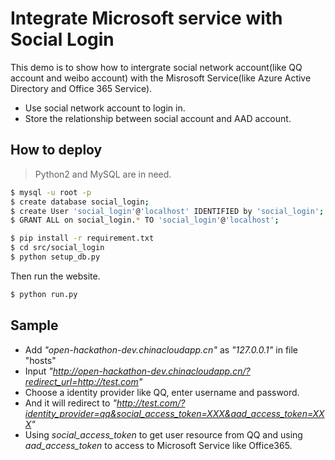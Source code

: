 # Integrate Microsoft service with Social Login

This demo is to show how to intergrate social network account(like QQ account and weibo account) with the Misrosoft Service(like Azure Active Directory and Office 365 Service).

  - Use social network account to login in.
  - Store the relationship between social account and AAD account.


## How to deploy
> Python2 and MySQL are in need.

```sh
$ mysql -u root -p
$ create database social_login;
$ create User 'social_login'@'localhost' IDENTIFIED by 'social_login';
$ GRANT ALL on social_login.* TO 'social_login'@'localhost';
```
```sh
$ pip install -r requirement.txt
$ cd src/social_login
$ python setup_db.py
```
Then run the website.
```sh
$ python run.py
```

## Sample
* Add *"open-hackathon-dev.chinacloudapp.cn"* as *"127.0.0.1"* in file "hosts"
* Input *"http://open-hackathon-dev.chinacloudapp.cn/?redirect_url=http://test.com"*
* Choose a identity provider like QQ, enter username and password.
* And it will redirect to *"http://test.com/?identity_provider=qq&social_access_token=XXX&aad_access_token=XXX"*
* Using *social_access_token* to get user resource from QQ and using *aad_access_token* to access to Microsoft Service like Office365.
